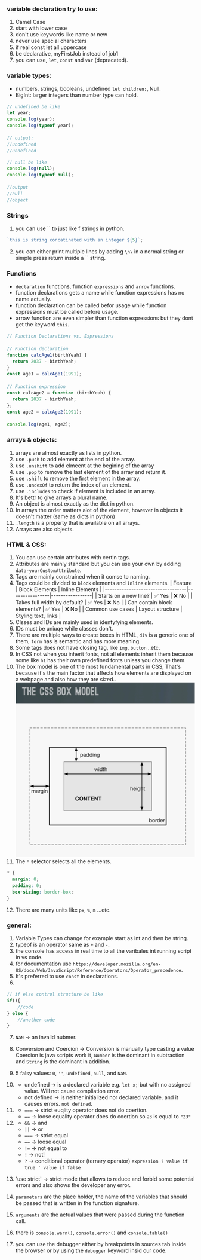 ### variable declaration try to use:

1. Camel Case
2. start with lower case
3. don't use keywords like name or new
4. never use special characters
5. if real const let all uppercase
6. be declarative, myFirstJob instead of job1
7. you can use, `let`, `const` and `var` (depracated).

### variable types:

- numbers, strings, booleans, undefined `let children;`, Null.
- BigInt: larger integers than number type can hold.

```javascript
// undefined be like
let year;
console.log(year);
console.log(typeof year);

// output:
//undefined
//undefined
```

```javascript
// null be like
console.log(null);
console.log(typeof null);

//output
//null
//object
```

### Strings

1. you can use `` to just like f strings in python.

```javascript
`this is string concatinated with an integer ${5}`;
```

2. you can either print multiple lines by adding `\n\` in a normal string or simple press return inside a `` string.

### Functions

- `declaration` functions, function `expressions` and `arrow` functions.
- function declarations gets a name while function expressions has no name actually.
- function declaration can be called befor usage while function expressions must be called before usage.
- arrow function are even simpler than function expressions but they dont get the keyword `this`.

```javascript
// Function Declarations vs. Expressions

// Function declaration
function calcAge1(birthYeah) {
  return 2037 - birthYeah;
}
const age1 = calcAge1(1991);

// Function expression
const calcAge2 = function (birthYeah) {
  return 2037 - birthYeah;
};
const age2 = calcAge2(1991);

console.log(age1, age2);
```

### arrays & objects:

1. arrays are almost exactly as lists in python.
2. use `.push` to add element at the end of the array.
3. use `.unshift` to add elmeent at the begining of the array
4. use `.pop` to remove the last element of the array and return it.
5. use `.shift` to remove the first element in the array.
6. use `.undexOf` to return the index of an element.
7. use `.includes` to check if element is included in an array.
8. It's bettr to give arrays a plural name.
9. An object is almost exactly as the dict in python.
10. In arrays the order matters alot of the element, however in objects it doesn't matter (same as dicts in python)
11. `.length` is a property that is available on all arrays.
12. Arrays are also objects.

### HTML & CSS:

1. You can use certain attributes with certin tags.
2. Attributes are mainly standard but you can use your own by adding `data-yourCustomAttribute`.
3. Tags are mainly constrained when it comse to naming.
4. Tags could be divided to `block` elements and `inline` elements.
   | Feature | Block Elements | Inline Elements |
   |----------------------------------|----------------|-----------------|
   | Starts on a new line? | ✅ Yes | ❌ No |
   | Takes full width by default? | ✅ Yes | ❌ No |
   | Can contain block elements? | ✅ Yes | ❌ No |
   | Common use cases | Layout structure | Styling text, links |
5. Clsses and IDs are mainly used in identyfying elements.
6. IDs must be uniuqe while classes don't.
7. There are multiple ways to create boxes in HTML, `div` is a generic one of them, `form` has is semantic and has more meaning.
8. Some tags does not have closing tag, like `img`, `button` ..etc.
9. In CSS not when you inherit fonts, not all elements inherit them because some like `h1` has their own predefined fonts unless you change them.
10. The box model is one of the most fundamental parts in CSS, That's because it's the main factor that affects how elements are displayed on a webpage and also how they are sized..
    ![Alt text](static/images/css_box_model.png)
11. The `*` selector selects all the elements.

```css
* {
  margin: 0;
  padding: 0;
  box-sizing: border-box;
}
```

12. There are many units likc `px`, `%`, `m` ...etc.

### general:

1. Variable Types can change for example start as int and then be string.
2. typeof is an operator same as `+` and `-`.
3. the console has access in real time to all the varibales int running script in vs code.
4. for documentation use `https://developer.mozilla.org/en-US/docs/Web/JavaScript/Reference/Operators/Operator_precedence`.
5. It's preferred to use `const` in declarations.
6.

```javascript
// if else control structure be like
if(){
    //code
} else {
    //another code
}
```

7. `NaN` -> an invalid nubmer.
8. Conversion and Coercion -> Conversion is manually type casting a value Coercion is java scripts work it, `Number` is the dominant in subtraction and `String` is the dominant in addition.
9. 5 falsy values: `0`, `''`, `undefined`, `null`, and `NaN`.
10. - undefined -> is a declared variable e.g. `let x;` but with no assigned value. Will not cause compliation error.
    - not defined -> is neither initialized nor declared variable. and it causes errors. `not defined`.
11. - `===` -> strict euqlity operator does not do coertion.
    - `==` -> loose equality operator does do coertion so `23` is equal to `"23"`

12. - `&&` -> and
    - `||` -> or
    - `===` -> strict equal
    - `==` -> loose equal
    - `!=` -> not equal to
    - `!` -> not!
    - `?` -> conditional operator (ternary operator) `expression ? value if true ' value if false`

13. 'use strict' -> strict mode that allows to reduce and forbid some potential errors and also shows the developer any error.

14. `parameters` are the place holder, the name of the variables that should be passed that is written in the function signature.
15. `arguments` are the actual values that were passed during the function call.
16. there is `console.warn()`, `console.error()` and `console.table()`
17. you can use the debugger either by breakpoints in sources tab inside the browser or by using the `debugger` keyword insid our code.
